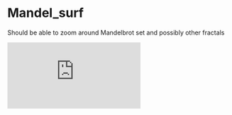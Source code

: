 # Mandel_surf
Should be able to zoom around Mandelbrot set and possibly other fractals


![alt text](https://github.com/SalahKouhen/Mandel_surf/mandel.py?raw=true)
